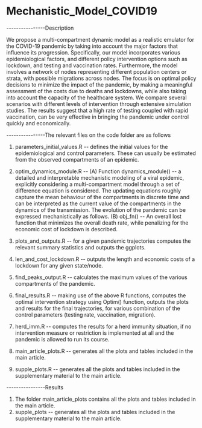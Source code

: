 # Mechanistic_Model_COVID19

----------------Description


We propose a multi-compartment dynamic model 
as a realistic emulator for the COVID-19 pandemic by taking into account the major factors that influence its progression. Specifically, our model incorporates various epidemiological factors, and different policy intervention options such as lockdown, and testing and vaccination rates. Furthermore, the model involves a network of nodes representing different population centers or strata, with possible migrations across nodes. The focus is on optimal policy decisions to 
minimize the impact of the pandemic, by making a meaningful assessment of the costs due to deaths and lockdowns, while also taking into account the capacity of the healthcare system. We compare several scenarios with different levels of intervention through extensive simulation studies. The results suggest that a high rate of testing coupled with rapid vaccination, can be very effective in bringing the pandemic under control quickly and economically.

----------------The relevant files on the code folder are as follows

1. parameters_initial_values.R -- defines the initial values for the epidemiological and control parameters. These can usually be estimated from the observed compartments of an epidemic.

2. optim_dynamics_module.R -- 
  (A) Function dynamics_module() -- a detailed and interpretable mechanistic modeling of a viral epidemic, explicitly considering a multi-compartment model through a set of difference equation is considered. The updating equations roughly capture the mean behaviour of the compartments in discrete time and can be interpreted as the current value of the compartments in the dynamics of the transmission. The evolution of the pandemic can be expressed mechanistically as follows. 
  (B) obj_fn() -- An overall lost function that minimizes the overall death rate, while penalizing for the economic cost of lockdown is described. 
  
3. plots_and_outputs.R -- for a given pandemic trajectories computes the relevant summary statistics and outputs the ggplots.

4. len_and_cost_lockdown.R -- outputs the length and economic costs of a lockdown for any given state/node.

5. find_peaks_output.R -- calculates the maximum values of the various compartments of the pandemic.

6. final_results.R -- making use of the above R functions, computes the optimal intervention strategy using Optim() function, outputs the plots and results for the final trajectories, for various combination of the control parameters (testing rate, vaccination, migration).

7. herd_imm.R -- computes the results for a herd immunity situation, if no intervention measure or restriction is implemented at all and the pandemic is allowed to run its course. 
8. main_article_plots.R -- generates all the plots and tables included in the main article.
9. supple_plots.R -- generates all the plots and tables included in the supplementary material to the main article.

----------------Results

1. The folder main_article_plots contains all the plots and tables included in the main article.
2. supple_plots -- generates all the plots and tables included in the supplementary material to the main article.
